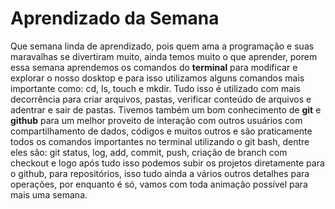 # Aprendizado da Semana 

Que semana linda de aprendizado, pois quem ama a programação e suas maravalhas se divertiram muito, ainda temos muito o que aprender, porem essa semana aprendemos os comandos do **terminal** para modificar e explorar o nosso dosktop e para isso utilizamos alguns comandos mais importante como: cd, ls, touch e mkdir. Tudo isso é utilizado com mais decorrência para criar arquivos, pastas, verificar conteúdo de arquivos e adentrar e sair de pastas. Tivemos também um bom conhecimento de **git** e **github** para um melhor proveito de interação com outros usuários com compartilhamento de dados, códigos e muitos outros e são praticamente todos os comandos importantes no terminal utilizando o git bash, dentre eles são: git status, log, add, commit, push, criação de branch com checkout e logo após tudo isso podemos subir os projetos diretamente para o github, para repositórios, isso tudo ainda a vários outros detalhes para operações, por enquanto é só, vamos com toda animação possível para mais uma semana.  